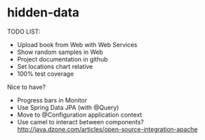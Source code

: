 hidden-data
===========
 TODO LIST:
 
 - Upload book from Web with Web Services
 - Show random samples in Web
 - Project documentation in github
 - Set locations chart relative
  - 100% test coverage

Nice to have?
 - Progress bars in Monitor
 - Use Spring Data JPA (with @Query)
 - Move to @Configuration application context
 - Use camel to interact between components? http://java.dzone.com/articles/open-source-integration-apache

